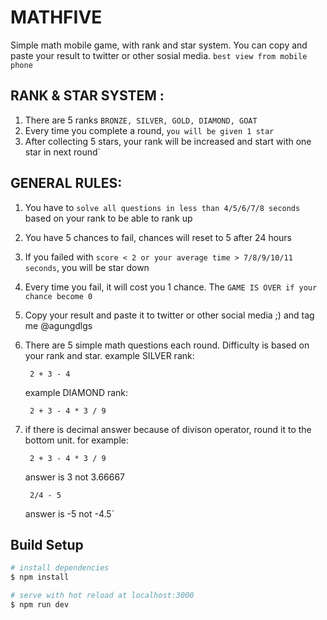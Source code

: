 # MATHFIVE
Simple math mobile game, with rank and star system. You can copy and paste your result to twitter or other sosial media. 
`best view from mobile phone`

## RANK & STAR SYSTEM :

1. There are 5 ranks `BRONZE, SILVER, GOLD, DIAMOND, GOAT`
2. Every time you complete a round, `you will be given 1 star`
3. After collecting 5 stars, your rank will be increased and start with one star in next round`

## GENERAL RULES:

1. You have to `solve all questions in less than 4/5/6/7/8 seconds` based on your rank to be able to rank up
2. You have 5 chances to fail, chances will reset to 5 after 24 hours
3. If you failed with `score < 2 or your average time > 7/8/9/10/11 seconds`, you will be star down
4. Every time you fail, it will cost you 1 chance. The `GAME IS OVER if your chance become 0`
5. Copy your result and paste it to twitter or other social media ;) and tag me @agungdlgs
6. There are 5 simple math questions each round. Difficulty is based on your rank and star. 
    example SILVER rank:
    
        2 + 3 - 4
    
    example DIAMOND rank:
    
        2 + 3 - 4 * 3 / 9
        
7. if there is decimal answer because of divison operator, round it to the bottom unit. for example:
        
        2 + 3 - 4 * 3 / 9
        
    answer is 3 not 3.66667
        
        2/4 - 5
        
    answer is -5 not -4.5`

## Build Setup

```bash
# install dependencies
$ npm install

# serve with hot reload at localhost:3000
$ npm run dev

```
